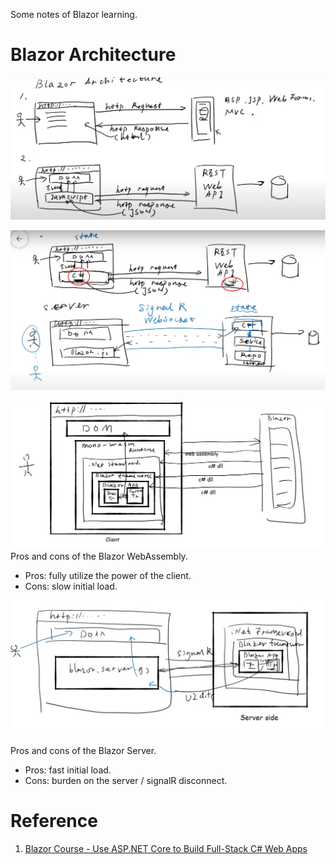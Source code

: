 Some notes of Blazor learning.

# Blazor Architecture

![HttpRequestAndResponseArch](pics/HttpRequestAndResponseArch.png)

![BlazorTwoArchiteture](pics/BlazorTwoArchiteture.png)

![BlazorClient](pics/BlazorClient.png)
Pros and cons of the Blazor WebAssembly.

* Pros: fully utilize the power of the client.
* Cons: slow initial load.

![BlazorServer](pics/BlazorServer.png)

Pros and cons of the Blazor Server.

* Pros: fast initial load.
* Cons: burden on the server / signalR disconnect.

# Reference

1. [Blazor Course - Use ASP.NET Core to Build Full-Stack C# Web Apps](https://www.youtube.com/watch?v=4G_BzLxa9Nw)
